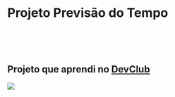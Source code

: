 <h1>Projeto Previsão do Tempo</h1>
</br>
</br>
</br>
<h2>Projeto que aprendi no <a href="https://rodolfomori.com.br/devclub/">DevClub</a></h2>

<img src= "https://github.com/Brunnocgama/Previsao-do-Tempo/blob/master/assets/previs%C3%A3o%20do%20tempo.png">
